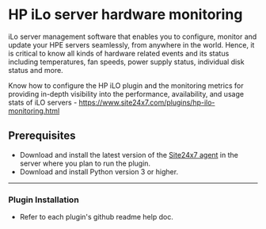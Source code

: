 # HP iLo server hardware monitoring

iLo server management software that enables you to configure, monitor and update your HPE servers seamlessly, from anywhere in the world. Hence, it is critical to know all kinds of hardware related events and its status including temperatures, fan speeds, power supply status, individual disk status and more.

Know how to configure the HP iLO plugin and the monitoring metrics for providing in-depth visibility into the performance, availability, and usage stats of iLO servers - https://www.site24x7.com/plugins/hp-ilo-monitoring.html

## Prerequisites

- Download and install the latest version of the [Site24x7 agent](https://www.site24x7.com/app/client#/admin/inventory/add-monitor) in the server where you plan to run the plugin.
- Download and install Python version 3 or higher.

---

### Plugin Installation  

- Refer to each plugin's github readme help doc.
